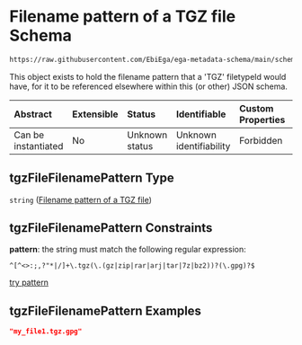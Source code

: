 # Filename pattern of a TGZ file Schema

```txt
https://raw.githubusercontent.com/EbiEga/ega-metadata-schema/main/schemas/EGA.common-definitions.json#/definitions/tgzFileFilenamePattern
```

This object exists to hold the filename pattern that a 'TGZ' filetypeId would have, for it to be referenced elsewhere within this (or other) JSON schema.

| Abstract            | Extensible | Status         | Identifiable            | Custom Properties | Additional Properties | Access Restrictions | Defined In                                                                                           |
| :------------------ | :--------- | :------------- | :---------------------- | :---------------- | :-------------------- | :------------------ | :--------------------------------------------------------------------------------------------------- |
| Can be instantiated | No         | Unknown status | Unknown identifiability | Forbidden         | Allowed               | none                | [EGA.common-definitions.json\*](../../../schemas/EGA.common-definitions.json "open original schema") |

## tgzFileFilenamePattern Type

`string` ([Filename pattern of a TGZ file](ega-12-definitions-filename-pattern-of-a-tgz-file.md))

## tgzFileFilenamePattern Constraints

**pattern**: the string must match the following regular expression:&#x20;

```regexp
^[^<>:;,?"*|/]+\.tgz(\.(gz|zip|rar|arj|tar|7z|bz2))?(\.gpg)?$
```

[try pattern](https://regexr.com/?expression=%5E%5B%5E%3C%3E%3A%3B%2C%3F%22*%7C%2F%5D%2B%5C.tgz\(%5C.\(gz%7Czip%7Crar%7Carj%7Ctar%7C7z%7Cbz2\)\)%3F\(%5C.gpg\)%3F%24 "try regular expression with regexr.com")

## tgzFileFilenamePattern Examples

```json
"my_file1.tgz.gpg"
```
